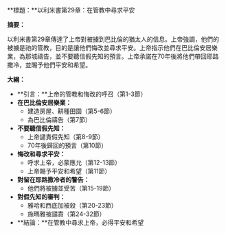**標題：**以利米書第29章：在管教中尋求平安

**摘要：**

以利米書第29章傳達了上帝對被擄到巴比倫的猶太人的信息。上帝強調，他們的被擄是祂的管教，目的是讓他們悔改並尋求平安。上帝指示他們在巴比倫安居樂業，為那城禱告，並不要聽信假先知的預言。上帝承諾在70年後將他們帶回耶路撒冷，並賜予他們平安和希望。

**大綱：**

* **引言：**上帝的管教和悔改的呼召（第1-3節）
* **在巴比倫安居樂業：**
    * 建造房屋、耕種田園（第5-6節）
    * 為巴比倫禱告（第7節）
* **不要聽信假先知：**
    * 上帝譴責假先知（第8-9節）
    * 70年後歸回的預言（第10節）
* **悔改和尋求平安：**
    * 呼求上帝，必蒙應允（第12-13節）
    * 上帝賜予平安和希望（第11節）
* **對留在耶路撒冷者的警告：**
    * 他們將被擄並受苦（第15-19節）
* **對假先知的審判：**
    * 雅哈和西底加被殺（第20-23節）
    * 施瑪雅被譴責（第24-32節）
* **結論：**在管教中尋求上帝，必得平安和希望